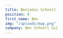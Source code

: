 ```yaml
---
title: Benjamin Schnell
position: 0
first_name: Ben
img: "/uploads/map.png"
company: Ben Schnell LLC
---
```



